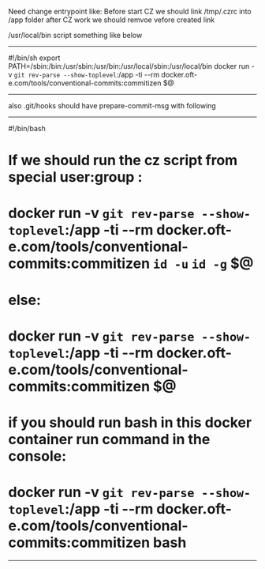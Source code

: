 Need change entrypoint like: Before start CZ we should link /tmp/.czrc into /app folder
after CZ work we should remvoe vefore created link

/usr/local/bin script something like below

---

#!/bin/sh
export PATH=/sbin:/bin:/usr/sbin:/usr/bin:/usr/local/sbin:/usr/local/bin
docker run -v `git rev-parse --show-toplevel`:/app -ti --rm docker.oft-e.com/tools/conventional-commits:commitizen $@

---

also .git/hooks should have prepare-commit-msg with following

---

#!/bin/bash
#  If we should run the cz script from special user:group :
# docker run -v `git rev-parse --show-toplevel`:/app -ti --rm docker.oft-e.com/tools/conventional-commits:commitizen `id -u` `id -g` $@
# else:
# docker run -v `git rev-parse --show-toplevel`:/app -ti --rm docker.oft-e.com/tools/conventional-commits:commitizen $@

# if you should run bash in this docker container run command in the console:
# docker run -v `git rev-parse --show-toplevel`:/app -ti --rm docker.oft-e.com/tools/conventional-commits:commitizen bash

---



